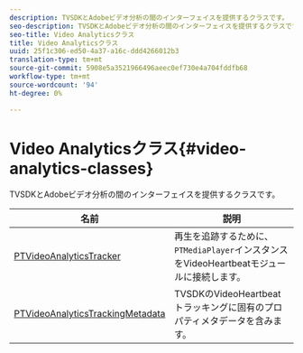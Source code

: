```yaml
---
description: TVSDKとAdobeビデオ分析の間のインターフェイスを提供するクラスです。
seo-description: TVSDKとAdobeビデオ分析の間のインターフェイスを提供するクラスです。
seo-title: Video Analyticsクラス
title: Video Analyticsクラス
uuid: 25f1c306-ed50-4a37-a16c-ddd4266012b3
translation-type: tm+mt
source-git-commit: 5908e5a3521966496aeec0ef730e4a704fddfb68
workflow-type: tm+mt
source-wordcount: '94'
ht-degree: 0%

---
```



# Video Analyticsクラス{#video-analytics-classes}

TVSDKとAdobeビデオ分析の間のインターフェイスを提供するクラスです。

| 名前 | 説明 |
|---|---|
| [PTVideoAnalyticsTracker](https://help.adobe.com/en_US/primetime/api/psdk/vhl_tvsdk_ios/Classes/PTVideoAnalyticsTracker.html) | 再生を追跡するために、`PTMediaPlayer`インスタンスをVideoHeartbeatモジュールに接続します。 |
| [PTVideoAnalyticsTrackingMetadata](https://help.adobe.com/en_US/primetime/api/psdk/vhl_tvsdk_ios/Classes/PTVideoAnalyticsTrackingMetadata.html) | TVSDKのVideoHeartbeatトラッキングに固有のプロパティメタデータを含みます。 |